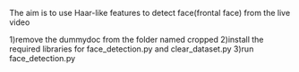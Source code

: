 The aim is to use Haar-like features to detect face(frontal face) from the live video

1)remove the dummydoc from the folder named cropped
2)install the required libraries for face_detection.py and clear_dataset.py
3)run face_detection.py
